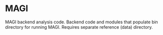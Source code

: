 # MAGI
MAGI backend analysis code. 
Backend code and modules that populate bin directory for running MAGI.
Requires separate reference (data) directory.
